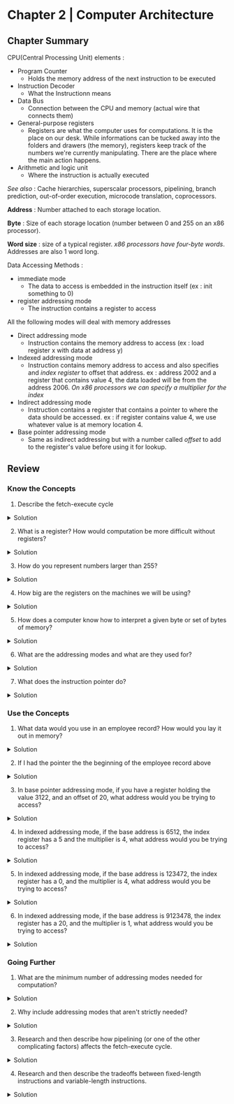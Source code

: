 # Chapter 2 | Computer Architecture

## Chapter Summary

CPU(Central Processing Unit) elements :
-	Program Counter
	-	Holds the memory address of the next instruction to be executed
-	Instruction Decoder
	-	What the Instructionn means
-	Data Bus
	-	Connection between the CPU and memory (actual wire that connects them)
-	General-purpose registers
	-	Registers are what the computer uses for computations. It is the place on our 
	desk. While informations can be tucked away into the folders and drawers (the memory), 
	registers keep track of the numbers we're currently manipulating. There are the place 
	where the main action happens.
-	Arithmetic and logic unit
	-	Where the instruction is actually executed

*See also* : Cache hierarchies, superscalar processors, pipelining, branch prediction, 
out-of-order execution, microcode translation, coprocessors.

**Address** : Number attached to each storage location.

**Byte** : Size of each storage location (number between 0 and 255 on an x86 processor).

**Word size** : size of a typical register. *x86 processors have four-byte words*. 
Addresses are also 1 word long.

Data Accessing Methods :
-	immediate mode
	-	The data to access is embedded in the instruction itself (ex : init something to 0)
-	register addressing mode
	-	The instruction contains a register to access

All the following modes will deal with memory addresses

-	Direct addressing mode
	-	Instruction contains the memory address to access (ex : load register x with data at 
	address y)
-	Indexed addressing mode 
	- Instruction contains memory address to access and also specifies and *index register* 
	to offset that address. ex : address 2002 and a register that contains value 4, the data 
	loaded will be from the address 2006. *On x86 processors we can specify a multiplier for 
	the index*
-	Indirect addressing mode
	-	Instruction contains a register that contains a pointer to where the data should be 
	accessed. ex : if register contains value 4, we use whatever value is at memory location 4.
-	Base pointer addressing mode
	-	Same as indirect addressing but with a number called *offset* to add to the register's 
	value before using it for lookup.

## Review

### Know the Concepts

1.	Describe the fetch-execute cycle

<details>
<summary>Solution</summary>

The fetch-execute cycle is the sequential execution of instructions by the CPU. It 
uses the Program Counter to the fetch the next instruction from the memory and then 
executes it.
</details>

2.	What is a register? How would computation be more difficult without registers?

<details>
<summary>Solution</summary>

There are high-speed memory locations in the computer. Without registers, there couldn't 
be any computation as they are the place the CPU uses to do the computations.
</details>

3.	How do you represent numbers larger than 255?

<details>
<summary>Solution</summary>

We can use combinations of bytes to represent them. The classical is 4-bytes combinations.
</details>

4.	How big are the registers on the machines we will be using?

<details>
<summary>Solution</summary>

We are going to use 4 bytes registers	
</details>

5.	How does a computer know how to interpret a given byte or set of bytes of memory?

<details>
<summary>Solution</summary>

The computer doesn't. It is the programer that tells the computer how to interpret 
the memory.
</details>

6.	What are the addressing modes and what are they used for?

<details>
<summary>Solution</summary>

Addressing modes are the different ways we have to access data from memory.
</details>

7.	What does the instruction pointer do?

<details>
<summary>Solution</summary>

The instruction pointer holds the address of the next instruction to be executed.
</details>

###	Use the Concepts

1.	What data would you use in an employee record? How would you lay it out in memory?


<details>
<summary>Solution</summary>

For an employee record, I'd use the following fields :

-	Name
-	Age
-	Address
-	Id

To lay it out in memory I'd use the following structure :
```txt
Start of record :
	Employee's name pointer (1 word) - start of record
	Employee's age (1 word) - start of record + 0x4
	Employee's address pointer (1 word) - start of record + 0x8
	Employee's id (1 word) - start of record + 0xc
```
</details>

2.	If I had the pointer the the beginning of the employee record above

<details>
<summary>Solution</summary>

Depending on the piece of data I have to access, there would be two modes I could use :

1.	To acces the name or the address, I would use the **base pointer** adressing mode, as we 
only store a pointer to the employee's name and address.
2.	To access the age or the id of an employee, I would use the **indexed** addressing mode, as 
we store within the record the age and the employee's id.

</details>

3.	In base pointer addressing mode, if you have a register holding the value 3122, and an 
offset of 20, what address would you be trying to access?

<details>
<summary>Solution</summary>

The address `3122 + 20 = 3142`
</details>

4.	In indexed addressing mode, if the base address is 6512, the index register has a 5 and the 
multiplier is 4, what address would you be trying to access?

<details>
<summary>Solution</summary>

The address is `6512 + 5 * 4 = 6432`
</details>

5.	In indexed addressing mode, if the base address is 123472, the index register has a 0, and the 
multiplier is 4, what address would you be trying to access?

<details>
<summary>Solution</summary>

The address is `123472 + 0 * 4 = 123472`
</details>

6.	In indexed addressing mode, if the base address is 9123478, the index register has a 20, and 
the multiplier is 1, what address would you be trying to access?

<details>
<summary>Solution</summary>

The address is `9123478 + 20 * 1 = 9123478`
</details>


### Going Further

1. What are the minimum number of addressing modes needed for computation?

<details>
<summary>Solution</summary>

Only [one mode](https://stackoverflow.com/questions/35221379/what-is-the-minimum-number-of-addressing-modes-necessary-for-computation), 
the **indirect addressing mode** is needed to do all the computations.

</details>

2.	Why include addressing modes that aren't strictly needed?

<details>
<summary>Solution</summary>

We can include them for [conveniance](https://stackoverflow.com/questions/35221379/what-is-the-minimum-number-of-addressing-modes-necessary-for-computation).

</details>

3.	Research and then describe how pipelining (or one of the other complicating factors) affects 
the fetch-execute cycle.

<details>
<summary>Solution</summary>

See : 
-	[What are the common Pipeline hazards of pipelines?](https://stackoverflow.com/questions/8700440/what-are-the-common-pipeline-hazards-of-pipelines) *Stackoverflow Discussion*
-	[What is Pipelining?](https://www.techtarget.com/whatis/definition/pipelining) *An article about pipelining*

Pipelining allows the processor to process more instructions simultaneously, while reducing the 
delay between completed instructions. However, it can introduce new problems such as **Data dependencies** 
or **Branching problems**
</details>

4.	Research and then describe the tradeoffs between fixed-length instructions and variable-length 
instructions.

<details>
<summary>Solution</summary>

See :
-	[Restricted instruction set computer](http://www.cs.emory.edu/~cheung/Courses/255/Syllabus/6-CPU/risc-cisc.html)
-	[Instruction decoding when instructions are length-variable](https://stackoverflow.com/questions/8204086/instruction-decoding-when-instructions-are-length-variable) *StackOverflow Discussion*
-	[RISC vs CISC](https://cs.stanford.edu/people/eroberts/courses/soco/projects/risc/risccisc/) 
*Comparison in Stanford Lecture*

To summarize briefly these 3 sources, we could say that while variable-length instructions allow 
us to lower the number of instructions needed for a program, the use of fixed-length instructions 
reduces the time taken by an instruction, thus improving the speed.
</details>
